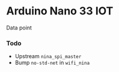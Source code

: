 # Arduino Nano 33 IOT

Data point


### Todo

* Upstream `nina_spi_master`
* Bump `no-std-net` in `wifi_nina`

